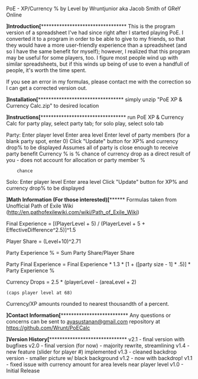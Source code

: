 PoE - XP/Currency % by Level
by Wruntjunior aka Jacob Smith of GReY Online

************************************]Introduction[*********************************************************************
This is the program version of a spreadsheet I've had since right after I started playing PoE.  I converted it to a
program in order to be able to give to my friends, so that they would have a more user-friendly experience than a
spreadsheet (and so I have the same benefit for myself); however, I realized that this program may be useful for some
players, too.  I figure most people wind up with similar spreadsheets, but if this winds up being of use to even a
handfull of people, it's worth the time spent.

If you see an error in my formulas, please contact me with the correction so I can get a corrected version out.


************************************]Installation[*********************************************************************
simply unzip "PoE XP & Currency Calc.zip" to desired location


************************************]Instructions[*********************************************************************
run PoE XP & Currency Calc
for party play, select party tab; for solo play, select solo tab

Party:
Enter player level
Enter area level
Enter level of party members (for a blank party spot, enter 0)
Click "Update" button for XP% and currency drop% to be displayed
	Assumes all of party is close enough to receive party benefit
	Currency % is % chance of currency drop as a direct result of you - does not account for allocation or party member %

	  	chance

Solo:
Enter player level
Enter area level
Click "Update" button for XP% and currency drop% to be displayed


************************************]Math Information (For those interested)[******************************************
Formulas taken from Unofficial Path of Exile Wiki (http://en.pathofexilewiki.com/wiki/Path_of_Exile_Wiki)

Final Experience = [(PlayerLevel + 5) / (PlayerLevel + 5 + EffectiveDifference^2.5)]^1.5

Player Share = (Level+10)^2.71

Party Experience % = Sum Party Share/Player Share

Party Final Experience = Final Experience * 1.3 * [1 + ([party size - 1] * .5)] * Party Experience %

Currency Drops = 2.5 * (playerLevel - (areaLevel + 2)

	(caps player level at 68)

Currency/XP amounts rounded to nearest thousandth of a percent.


************************************]Contact Information[**************************************************************
Any questions or concerns can be sent to ayasustanan@gmail.com
repository at https://github.com/Wrunt/PoECalc


************************************]Version History[******************************************************************
v2.1 - final version with bugfixes
v2.0 - final version (for now) - majority rewrite, streamlining
v1.4 - new feature (slider for player #) implemented
v1.3 - cleaned backdrop version - smaller picture w/ black background
v1.2 - now with backdrop!
v1.1 - fixed issue with currency amount for area levels near player level
v1.0 - Initial Release
